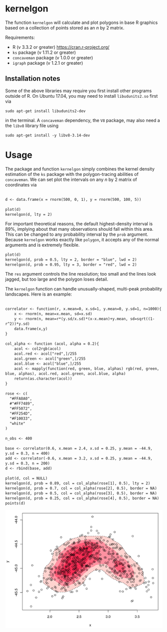 kernelgon
============

The function `kernelgon` will calculate and plot polygons in base R graphics based on a collection of points stored as an $n$ by 2 matrix.

Requirements:
- R (v 3.3.2 or greater) https://cran.r-project.org/
- `ks` package (v 1.11.2 or greater)
- `concaveman` package (v 1.0.0 or greater)
- `igraph` package (v 1.2.1 or greater)


## Installation notes

Some of the above libraries may require you first install other programs outside of R. On Ubuntu 17.04, you may need to install `libudunits2.so` first via 

```
sudo apt-get install libudunits2-dev
```

in the terminal. A `concaveman` dependency, the `V8` package, may also need a the `libv8` library file using

```
sudo apt-get install -y libv8-3.14-dev
```

# Usage

The package and function `kernelgon` simply combines the kernel density estimation of the `ks` package with the polygon-tracing abilities of `concaveman`. We can set plot the intervals on any $n$ by 2 matrix of coordinates via

```{r}

d <- data.frame(x = rnorm(500, 0, 1), y = rnorm(500, 100, 5))

plot(d)
kernelgon(d, lty = 2)

```

For important theoretical reasons, the default highest-density interval is 89%, implying about that many observations should fall within this area. This can be changed to any probability interval by the `prob` argument. Because `kernelgon` works exactly like `polygon`, it accepts any of the normal arguments and is extremely flexible.

```
plot(d)
kernelgon(d, prob = 0.5, lty = 2, border = "blue", lwd = 2)
kernelgon(d, prob = 0.95, lty = 3, border = "red", lwd = 2)

```

The `res` argument controls the line resolution; too small and the lines look jagged, but too large and the polygon loses detail.

The `kernelgon` function can handle unusually-shaped, multi-peak probability landscapes. Here is an example: 

```{r}

correlator <- function(r, x.mean=0, x.sd=1, y.mean=0, y.sd=1, n=1000){
    x <- rnorm(n, mean=x.mean, sd=x.sd)
    y <- rnorm(n, mean=r*(y.sd/x.sd)*(x-x.mean)+y.mean, sd=sqrt((1-r^2))*y.sd)
    data.frame(x,y)
}

col_alpha <- function (acol, alpha = 0.2){
    acol <- col2rgb(acol)
    acol.red <- acol["red",]/255
    acol.green <- acol["green",]/255
    acol.blue <- acol["blue",]/255
    acol <- mapply(function(red, green, blue, alphas) rgb(red, green, blue, alphas), acol.red, acol.green, acol.blue, alpha)
    return(as.character(acol))
}

rose <- c(
  "#FFA8A0", 
  #"#FF7489", 
  "#FF5072", 
  "#FF254D", 
  "#F10033",
  "white"
)

n_obs <- 400

base <- correlator(0.6, x.mean = 2.4, x.sd = 0.25, y.mean = -44.9, y.sd = 0.3, n = 400)
add <- correlator(-0.6, x.mean = 3.2, x.sd = 0.25, y.mean = -44.9, y.sd = 0.3, n = 200)
d <- rbind(base, add)

plot(d, col = NULL)
kernelgon(d, prob = 0.89, col = col_alpha(rose[1], 0.5), lty = 2)
kernelgon(d, prob = 0.7, col = col_alpha(rose[2], 0.5), border = NA)
kernelgon(d, prob = 0.5, col = col_alpha(rose[3], 0.5), border = NA)
kernelgon(d, prob = 0.25, col = col_alpha(rose[4], 0.5), border = NA)
points(d)

```

![](demo.png)